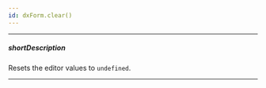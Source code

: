 ```yaml
---
id: dxForm.clear()
---
```

---
##### shortDescription
Resets the editor values to `undefined`.

---
<!-- Description goes here -->